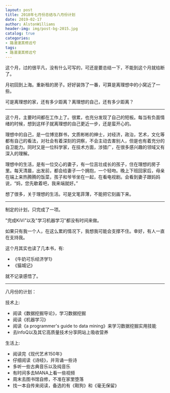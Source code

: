 ```yaml
---
layout: post
title: 2018年七月份总结与八月份计划
date: 2019-02-17
author: AlstonWilliams
header-img: img/post-bg-2015.jpg
catalog: true
categories:
- 路漫漫其修远兮
tags:
- 路漫漫其修远兮
---
```

这个月，过的很平凡，没有什么可写的，可还是要总结一下，不能到这个月就给断了。

月初回到上海。重新租的房子。好好装饰了一番，可算是离理想中的小窝近了一些。

可是离理想的家，还有多少距离？离理想的自己，还有多少距离？

-----

这个月，主要时间都在工作上了。很累，也充分发现了自己的短板。每当有负面情绪的时候，想到这样子就离理想的自己更近一步，还是蛮开心的。

理想中的自己，是一位博览群书，文质彬彬的绅士，对经济，政治，艺术，文化等都有自己的看法，对社会有着深刻的洞察，不会主动去害别人，但是也有着充分的自卫能力。同时又是一位科学家，在技术方面，涉猎广，在很多感兴趣的领域又有深入的理解。

理想中的生活，是有一位交心的妻子，有一位茁壮成长的孩子，住在理想的房子里。每天清晨，出发前，都会给妻子一个拥抱，一个轻吻。晚上下班回家后，母亲在端上来热腾腾的饭菜，孩子和爷爷坐在一起，在看电视剧。会看到妻子跟妈妈说，“妈，您先歇着吧，我来端就好。”

想了很多，关于理想的生活。可是文笔菲薄，不能把它刻画下来。

-------------------

制定的计划，只完成了一项。

"完成KiVi"以及"学习机器学习"都没有时间来做。

如果只有我一个人，在这么累的情况下，我想我可能会支撑不住。幸好，有人一直在支持我。

这个月其实也读了几本书，有:
- 《牛奶可乐经济学1》
- 《猫城记》

就不记录感悟了。

---------------

八月份的计划：

技术上:
- 阅读《数据挖掘导论》，学习数据挖掘
- 阅读《机器学习》
- 阅读《a programmer's guide to data mining》来学习数据挖掘实用技能
- 去InfoQ以及其它高质量技术分享网站上吸收营养

生活上:
- 阅读完《现代艺术150年》
- 仔细阅读《诗经》，并背诵一些诗
- 多听一些古典音乐以及纯音乐
- 有时间多去MANA上看一些视频
- 周末去图书馆自修，不准在家里堕落
- 找一本自传来阅读，备选的有《鞋狗》和《毫无保留》
